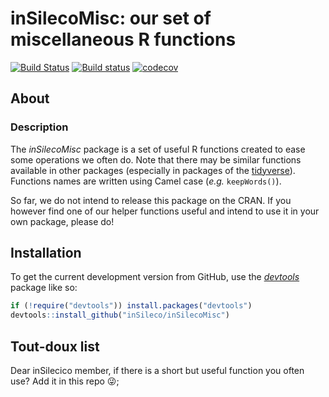 # inSilecoMisc: our set of miscellaneous R functions

[![Build Status](https://travis-ci.org/inSileco/inSilecoMisc.svg?branch=master)](https://travis-ci.org/inSileco/inSilecoMisc)
[![Build status](https://ci.appveyor.com/api/projects/status/rskiyadk6urmsrox/branch/master?svg=true)](https://ci.appveyor.com/project/KevCaz/insilecomisc/branch/master)
[![codecov](https://codecov.io/gh/inSileco/inSilecoMisc/branch/master/graph/badge.svg)](https://codecov.io/gh/inSileco/inSilecoMisc)

## About

### Description

The *inSilecoMisc* package is a set of useful R functions created to ease some
operations we often do. Note that there may be similar functions available in other
packages (especially in packages of the [tidyverse](https://www.tidyverse.org/)).
Functions names are written using Camel case (*e.g.* `keepWords()`).

So far, we do not intend to release this package on the CRAN. If you however
find one of our helper functions useful and intend to use it in your own package, please
do!



## Installation

To get the current development version from GitHub, use the
[*devtools*](http://cran.r-project.org/web/packages/devtools/index.html) package
like so:

```R
if (!require("devtools")) install.packages("devtools")
devtools::install_github("inSileco/inSilecoMisc")
```



## Tout-doux list

Dear inSilecico member, if there is a short but useful function you often use? Add it in this repo :stuck_out_tongue_winking_eye:;
